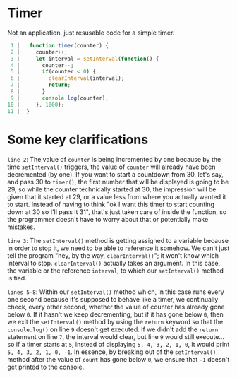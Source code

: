 # Timer
Not an application, just resusable code for a simple timer.
```javascript
 1 |   function timer(counter) {
 2 |     counter++;
 3 |     let interval = setInterval(function() {
 4 |       counter--;
 5 |       if(counter < 0) {
 6 |         clearInterval(interval);
 7 |         return;
 8 |       }
 9 |       console.log(counter);
10 |     }, 1000);
11 |  }
```
# Some key clarifications
`line 2`: The value of `counter` is being incremented by one because by the time `setInterval()` triggers, the value of `counter` will already have been decremented (by one). If you want to start a countdown from 30, let's say, and pass 30 to `timer()`, the first number that will be displayed is going to be 29, so while the counter technically started at 30, the impression will be given that it started at 29, or a value less from where you actually wanted it to start. Instead of having to think "ok I want this timer to start counting down at 30 so I'll pass it 31", that's just taken care of inside the function, so the programmer doesn't have to worry about that or potentially make mistakes.

`line 3`: The `setInterval()` method is getting assigned to a variable because in order to stop it, we need to be able to reference it somehow. We can't just tell the program "hey, by the way, `clearInterval()`"; it won't know which interval to stop. `clearInterval()` actually takes an argument. In this case, the variable or the reference `interval`, to which our `setInterval()` method is tied.

`lines 5-8`: Within our `setInterval()` method which, in this case runs every one second because it's supposed to behave like a timer, we continually check, every other second, whether the value of counter has already gone below `0`. If it hasn't we keep decrementing, but if it has gone below `0`, then we exit the `setInterval()` method by using the `return` keyword so that the `console.log()` on line `9` doesn't get executed. If we didn't add the `return` statement on line `7`, the interval would clear, but line `9` would still execute... so if a timer starts at `5`, instead of displaying `5, 4, 3, 2, 1, 0`, it would print `5, 4, 3, 2, 1, 0, -1`. In essence, by breaking out of the `setInterval()` method after the value of `count` has gone below `0`, we ensure that `-1` doesn't get printed to the console.
